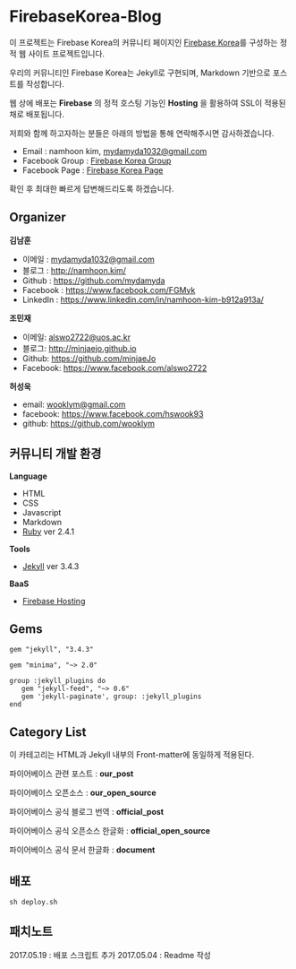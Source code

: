 # FirebaseKorea-Blog

이 프로젝트는 Firebase Korea의 커뮤니티 페이지인 [Firebase Korea](https://firebasekorea.io/)를 구성하는 정적 웹 사이트 프로젝트입니다.

우리의 커뮤니티인 Firebase Korea는 Jekyll로 구현되며, Markdown 기반으로 포스트를 작성합니다.

웹 상에 배포는 **Firebase** 의 정적 호스팅 기능인 **Hosting** 을 활용하여 SSL이 적용된 채로 배포됩니다.

저희와 함께 하고자하는 분들은 아래의 방법을 통해 연락해주시면 감사하겠습니다.

* Email : namhoon kim, mydamyda1032@gmail.com
* Facebook Group : [Firebase Korea Group](https://www.facebook.com/groups/firebasekorea.io)
* Facebook Page : [Firebase Korea Page](https://www.facebook.com/FirebaseKorea)

확인 후 최대한 빠르게 답변해드리도록 하겠습니다.

## Organizer

**김남훈**

* 이메일 : mydamyda1032@gmail.com
* 블로그 : http://namhoon.kim/
* Github : https://github.com/mydamyda
* Facebook : https://www.facebook.com/FGMyk
* LinkedIn : https://www.linkedin.com/in/namhoon-kim-b912a913a/

**조민재**

* 이메일: alswo2722@uos.ac.kr
* 블로그: http://minjaejo.github.io
* Github: https://github.com/minjaeJo
* Facebook: https://www.facebook.com/alswo2722

**허성욱**

* email: wooklym@gmail.com
* facebook: https://www.facebook.com/hswook93
* github: https://github.com/wooklym

## 커뮤니티 개발 환경
**Language**
* HTML
* CSS
* Javascript
* Markdown
* [Ruby](https://www.ruby-lang.org/en/)  ver 2.4.1

**Tools**
* [Jekyll](https://jekyllrb.com/) ver 3.4.3

**BaaS**
* [Firebase Hosting](https://firebase.google.com/)

## Gems
```{ruby id:"j2ad9jtg"}
gem "jekyll", "3.4.3"

gem "minima", "~> 2.0"

group :jekyll_plugins do
   gem "jekyll-feed", "~> 0.6"
   gem 'jekyll-paginate', group: :jekyll_plugins
end
```
## Category List
이 카테고리는 HTML과 Jekyll 내부의 Front-matter에 동일하게 적용된다.

파이어베이스 관련 포스트 : **our_post**

파이어베이스 오픈소스 : **our_open_source**

파이어베이스 공식 블로그 번역 : **official_post**

파이어베이스 공식 오픈소스 한글화 : **official_open_source**

파이어베이스 공식 문서 한글화 : **document**

## 배포
```{bash id:"j2vbjpah"}
sh deploy.sh
```
## 패치노트
2017.05.19 : 배포 스크립트 추가
2017.05.04 : Readme 작성
